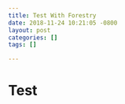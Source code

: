 ```yaml
---
title: Test With Forestry
date: 2018-11-24 10:21:05 -0800
layout: post
categories: []
tags: []

---
```

# Test